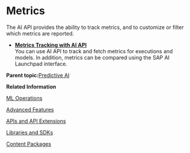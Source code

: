 <!-- loio36f8beccac824aaf98a0cf51dcc71522 -->

# Metrics

The AI API provides the ability to track metrics, and to customize or filter which metrics are reported.

-   **[Metrics Tracking with AI API](metrics-tracking-with-ai-api-9a335bd.md "You can use AI API to track and fetch metrics for executions and models. In addition, metrics can be compared using the SAP AI Launchpad interface. ")**  
You can use AI API to track and fetch metrics for executions and models. In addition, metrics can be compared using the SAP AI Launchpad interface.

**Parent topic:**[Predictive AI](predictive-ai-6c3b730.md "")

**Related Information**  


[ML Operations](ml-operations-7f5aa9b.md "This section guides you through the end-to-end AI lifecycle of SAP AI Core.")

[Advanced Features](advanced-features-24f2fbb.md ".")

[APIs and API Extensions](apis-and-api-extensions-0cb7275.md "Explore APIs and API extensions that you can use with SAP AI Core.")

[Libraries and SDKs](libraries-and-sdks-499309d.md "Explore additional SDKs and Libraries, for use with SAP AI Core.")

[Content Packages](content-packages-9e1c83d.md "Explore additional Content Packages for use with SAP AI Core.")

